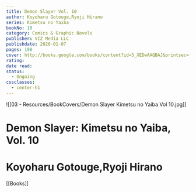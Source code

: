 ```yaml
---
title: Demon Slayer Vol. 10
author: Koyoharu Gotouge,Ryoji Hirano
series: Kimetsu no Yaiba
bookNo: 10
category: Comics & Graphic Novels
publisher: VIZ Media LLC
publishdate: 2020-01-07
pages: 198
cover: http://books.google.com/books/content?id=5_XEDwAAQBAJ&printsec=frontcover&img=1&zoom=1&source=gbs_api
rating: 
date read: 
status:
  - Ongoing
cssclasses:
  - center-h1
---
```

![[03 - Resources/BookCovers/Demon Slayer Kimetsu no Yaiba Vol 10.jpg]]
# Demon Slayer: Kimetsu no Yaiba, Vol. 10
# Koyoharu Gotouge,Ryoji Hirano







[[Books]]